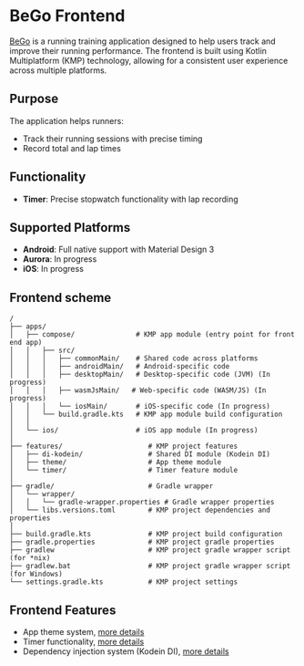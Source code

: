 # BeGo Frontend

[BeGo](../README.md) is a running training application designed to help users track and improve their running performance. The frontend is built using Kotlin Multiplatform (KMP) technology, allowing for a consistent user experience across multiple platforms.

## Purpose
The application helps runners:
- Track their running sessions with precise timing
- Record total and lap times

## Functionality
- **Timer**: Precise stopwatch functionality with lap recording

## Supported Platforms
- **Android**: Full native support with Material Design 3
- **Aurora**: In progress
- **iOS**: In progress

## Frontend scheme
```text
/
├── apps/
│   ├── compose/               # KMP app module (entry point for front end app)
│   │   ├── src/                     
│   │   │   ├── commonMain/    # Shared code across platforms
│   │   │   ├── androidMain/   # Android-specific code
│   │   │   ├── desktopMain/   # Desktop-specific code (JVM) (In progress)
│   │   │   ├── wasmJsMain/   # Web-specific code (WASM/JS) (In progress)
│   │   │   └── iosMain/       # iOS-specific code (In progress)
│   │   └── build.gradle.kts   # KMP app module build configuration
│   │
│   └── ios/                   # iOS app module (In progress)
│
├── features/                     # KMP project features
│   ├── di-kodein/                # Shared DI module (Kodein DI)
│   ├── theme/                    # App theme module
│   └── timer/                    # Timer feature module
│
├── gradle/                       # Gradle wrapper
│   └── wrapper/
│   │   └── gradle-wrapper.properties # Gradle wrapper properties
│   └── libs.versions.toml        # KMP project dependencies and properties
│
├── build.gradle.kts              # KMP project build configuration
├── gradle.properties             # KMP project gradle properties
├── gradlew                       # KMP project gradle wrapper script (for *nix)
├── gradlew.bat                   # KMP project gradle wrapper script (for Windows)
└── settings.gradle.kts           # KMP project settings
```

## Frontend Features

- App theme system, [more details](./features/theme/README.md)
- Timer functionality, [more details](./features/timer/README.md)
- Dependency injection system (Kodein DI), [more details](./features/di-kodein/README.md)